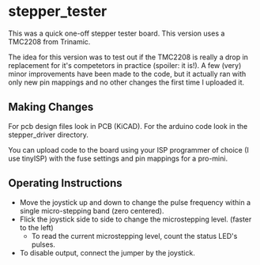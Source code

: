 # stepper_tester
This was a quick one-off stepper tester board. This version uses a TMC2208 from Trinamic. 

The idea for this version was to test out if the TMC2208 is really a drop in
replacement for it's competetors in practice (spoiler: it is!). A few (very)
minor improvements have been made to the code, but it actually ran with only
new pin mappings and no other changes the first time I uploaded it.

## Making Changes
For pcb design files look in PCB (KiCAD). For the arduino code look in the 
stepper_driver directory. 

You can upload code to the board using your ISP programmer of choice (I use 
tinyISP) with the fuse settings and pin mappings for a pro-mini.  

## Operating Instructions
* Move the joystick up and down to change the pulse frequency within a single micro-stepping band (zero centered).
* Flick the joystick side to side to change the microstepping level. (faster to the left)
    * To read the current microstepping level, count the status LED's pulses.
* To disable output, connect the jumper by the joystick.
